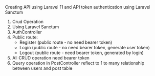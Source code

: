 Creating API using Laravel 11 and API token authentication using Laravel Sanctum

1) Crud Operation
2) Using Laravel Sanctum
3) AuthController
4) Public route:
   * Register (public route - no need bearer token)
   * Login (public route - no need bearer token, generate user token)
   * Logout (public route - need bearer token, generated by login)
6) All CRUD operation need bearer token
7) Query operation in PostController reflect to 1 to many relationship between users and post table
